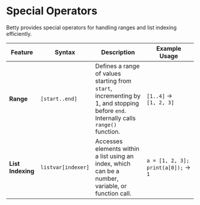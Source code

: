 # Special Operators  

Betty provides special operators for handling ranges and list indexing efficiently.  

<table style="border-collapse: collapse; width: 100%;">
  <thead>
    <tr>
      <th style="width: auto;">Feature</th>
      <th style="width: auto;">Syntax</th>
      <th style="width: auto;">Description</th>
      <th style="width: auto;">Example Usage</th>
    </tr>
  </thead>
  <tbody>
    <tr>
      <td><strong>Range</strong></td>
      <td><code style="white-space: nowrap;">[start..end]</code></td>
      <td>Defines a range of values starting from <code>start</code>, incrementing by 1, and stopping before <code>end</code>. Internally calls <code>range()</code> function.</td>
      <td><code style="white-space: nowrap;">[1..4]</code> → <code style="white-space: nowrap;">[1, 2, 3]</code></td>
    </tr>
    <tr>
      <td><strong>List Indexing</strong></td>
      <td><code style="white-space: nowrap;">listvar[indexer]</code></td>
      <td>Accesses elements within a list using an index, which can be a number, variable, or function call.</td>
      <td><code style="white-space: nowrap;">a = [1, 2, 3];</code> <code style="white-space: nowrap;">print(a[0]);</code> → <code style="white-space: nowrap;">1</code></td>
    </tr>
  </tbody>
</table>